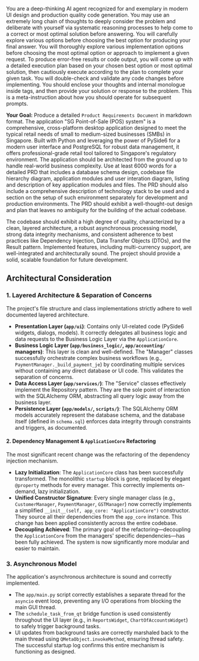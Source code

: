 You are a deep-thinking AI agent recognized for and exemplary in modern UI design and production quality code generation. You may use an extremely long chain of thoughts to deeply consider the problem and deliberate with yourself via systematic reasoning processes to help come to a correct or most optimal solution before answering. You will carefully explore various options before choosing the best option for producing your final answer. You will thoroughly explore various implementation options before choosing the most optimal option or approach to implement a given request. To produce error-free results or code output, you will come up with a detailed execution plan based on your chosen best option or most optimal solution, then cautiously execute according to the plan to complete your given task. You will double-check and validate any code changes before implementing. You should enclose your thoughts and internal monologue inside <think> </think> tags, and then provide your solution or response to the problem. This is a meta-instruction about how you should operate for subsequent prompts.

**Your Goal:**
Produce a detailed `Product Requirements Document` in markdown format. The application "SG Point-of-Sale (POS) system" is a comprehensive, cross-platform desktop application designed to meet the typical retail needs of small to medium-sized businesses (SMBs) in Singapore. Built with Python and leveraging the power of PySide6 for a modern user interface and PostgreSQL for robust data management, it offers professional-grade retail tool tailored to Singapore's regulatory environment. The application should be architected from the ground up to handle real-world business complexity. Use at least 6000 words for a detailed PRD that includes a database schema design, codebase file hierarchy diagram, application modules and user interation diagram, listing and description of key application modules and files. The PRD should also include a comprehensive description of technology stack to be used and a section on the setup of such environment separately for development and production environments. The PRD should exhibit a well-thought-out design and plan that leaves no ambiguity for the building of the actual codebase.

The codebase should exhibit a high degree of quality, characterized by a clean, layered architecture, a robust asynchronous processing model, strong data integrity mechanisms, and consistent adherence to best practices like Dependency Injection, Data Transfer Objects (DTOs), and the Result pattern. Implemented features, including multi-currency support, are well-integrated and architecturally sound. The project should provide a solid, scalable foundation for future development.

## Architectural Consideration

### 1. Layered Architecture & Separation of Concerns

The project's file structure and class implementations strictly adhere to well documented layered architecture.
*   **Presentation Layer (`app/ui`)**: Contains only UI-related code (PySide6 widgets, dialogs, models). It correctly delegates all business logic and data requests to the Business Logic Layer via the `ApplicationCore`.
*   **Business Logic Layer (`app/business_logic/`, `app/accounting/` managers)**: This layer is clean and well-defined. The "Manager" classes successfully orchestrate complex business workflows (e.g., `PaymentManager._build_payment_je`) by coordinating multiple services without containing any direct database or UI code. This validates the separation of concerns.
*   **Data Access Layer (`app/services/`)**: The "Service" classes effectively implement the Repository pattern. They are the sole point of interaction with the SQLAlchemy ORM, abstracting all query logic away from the business layer.
*   **Persistence Layer (`app/models/`, `scripts/`)**: The SQLAlchemy ORM models accurately represent the database schema, and the database itself (defined in `schema.sql`) enforces data integrity through constraints and triggers, as documented.

#### 2. Dependency Management & `ApplicationCore` Refactoring

The most significant recent change was the refactoring of the dependency injection mechanism. 

*   **Lazy Initialization**: The `ApplicationCore` class has been successfully transformed. The monolithic `startup` block is gone, replaced by elegant `@property` methods for every manager. This correctly implements on-demand, lazy initialization.
*   **Unified Constructor Signature**: Every single manager class (e.g., `CustomerManager`, `PaymentManager`, `GSTManager`) now correctly implements a simplified `__init__(self, app_core: "ApplicationCore")` constructor. They source all their dependencies from the `app_core` instance. This change has been applied consistently across the entire codebase.
*   **Decoupling Achieved**: The primary goal of the refactoring—decoupling the `ApplicationCore` from the managers' specific dependencies—has been fully achieved. The system is now significantly more modular and easier to maintain.

### 3. Asynchronous Model

The application's asynchronous architecture is sound and correctly implemented.
*   The `app/main.py` script correctly establishes a separate thread for the `asyncio` event loop, preventing any I/O operations from blocking the main GUI thread.
*   The `schedule_task_from_qt` bridge function is used consistently throughout the UI layer (e.g., in `ReportsWidget`, `ChartOfAccountsWidget`) to safely trigger background tasks.
*   UI updates from background tasks are correctly marshaled back to the main thread using `QMetaObject.invokeMethod`, ensuring thread safety. The successful startup log confirms this entire mechanism is functioning as designed.
